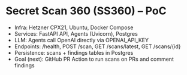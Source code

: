 # Secret Scan 360 (SS360) – PoC

- Infra: Hetzner CPX21, Ubuntu, Docker Compose
- Services: FastAPI API, Agents (Uvicorn), Postgres
- LLM: Agents call OpenAI directly via OPENAI_API_KEY
- Endpoints: /health, POST /scan, GET /scans/latest, GET /scans/{id}
- Persistence: scans + findings tables in Postgres
- Goal (next): GitHub PR Action to run scans on PRs and comment findings
